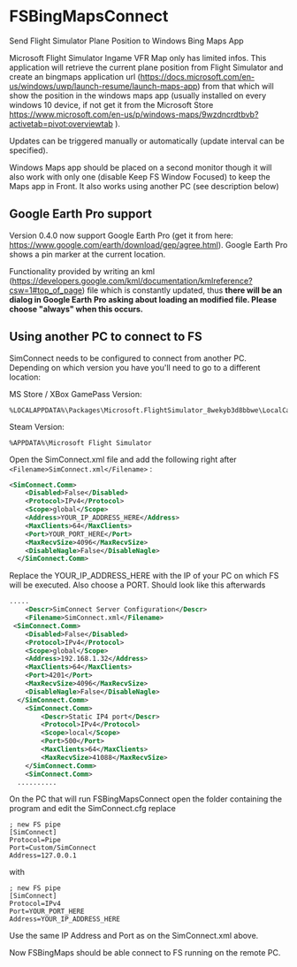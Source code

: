 # FSBingMapsConnect
Send Flight Simulator Plane Position to Windows Bing Maps App

Microsoft Flight Simulator Ingame VFR Map only has limited infos. This application will retrieve the current plane position from Flight Simulator and create an bingmaps application url (https://docs.microsoft.com/en-us/windows/uwp/launch-resume/launch-maps-app) from that which will show the position in the windows maps app (usually installed on every windows 10 device, if not get it from the Microsoft Store https://www.microsoft.com/en-us/p/windows-maps/9wzdncrdtbvb?activetab=pivot:overviewtab ).

Updates can be triggered manually or automatically (update interval can be specified).

Windows Maps app should be placed on a second monitor though it will also work with only one (disable Keep FS Window Focused) to keep the Maps app in Front. It also works using another PC (see description below)

## Google Earth Pro support

Version 0.4.0 now support Google Earth Pro (get it from here: https://www.google.com/earth/download/gep/agree.html). Google Earth Pro shows a pin marker at the current location. 

Functionality provided by writing an kml (https://developers.google.com/kml/documentation/kmlreference?csw=1#top_of_page) file which is constantly updated, thus **there will be an dialog in Google Earth Pro asking about loading an modified file. Please choose "always" when this occurs.**


## Using another PC to connect to FS
SimConnect needs to be configured to connect from another PC. Depending on which version you have you'll need to go to a different location:

MS Store / XBox GamePass Version:
 ``` 
%LOCALAPPDATA%\Packages\Microsoft.FlightSimulator_8wekyb3d8bbwe\LocalCache
 ``` 
Steam Version:
 ``` 
%APPDATA%\Microsoft Flight Simulator
 ``` 

Open the SimConnect.xml file and add the following right after `<Filename>SimConnect.xml</Filename>` :
```xml
<SimConnect.Comm>
    <Disabled>False</Disabled>
    <Protocol>IPv4</Protocol>
    <Scope>global</Scope>
    <Address>YOUR_IP_ADDRESS_HERE</Address>
    <MaxClients>64</MaxClients>
    <Port>YOUR_PORT_HERE</Port>
    <MaxRecvSize>4096</MaxRecvSize>
    <DisableNagle>False</DisableNagle>
  </SimConnect.Comm>
```
  
  Replace the YOUR_IP_ADDRESS_HERE with the IP of your PC on which FS will be executed. Also choose a PORT. Should look like this afterwards

```xml
.....
    <Descr>SimConnect Server Configuration</Descr>
    <Filename>SimConnect.xml</Filename>
 <SimConnect.Comm>
    <Disabled>False</Disabled>
    <Protocol>IPv4</Protocol>
    <Scope>global</Scope>
    <Address>192.168.1.32</Address>
    <MaxClients>64</MaxClients>
    <Port>4201</Port>
    <MaxRecvSize>4096</MaxRecvSize>
    <DisableNagle>False</DisableNagle>
  </SimConnect.Comm>
    <SimConnect.Comm>
        <Descr>Static IP4 port</Descr>
        <Protocol>IPv4</Protocol>
        <Scope>local</Scope>
        <Port>500</Port>
        <MaxClients>64</MaxClients>
        <MaxRecvSize>41088</MaxRecvSize>
    </SimConnect.Comm>
    <SimConnect.Comm>
  ..........
 ``` 
  
  On the PC that will run FSBingMapsConnect open the folder containing the program and edit the SimConnect.cfg replace

 ``` 
; new FS pipe
[SimConnect]
Protocol=Pipe
Port=Custom/SimConnect
Address=127.0.0.1
 ``` 

with
``` 
; new FS pipe
[SimConnect]
Protocol=IPv4
Port=YOUR_PORT_HERE
Address=YOUR_IP_ADDRESS_HERE
``` 

Use the same IP Address and Port as on the SimConnect.xml above.
  
 
Now FSBingMaps should be able connect to FS running on the remote PC.
  
  
  
  
  


